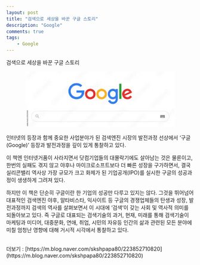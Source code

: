 ```yaml
---
layout: post
title: "검색으로 세상을 바꾼 구글 스토리"
description: "Google"
comments: true
tags:
    - Google
---
```


검색으로 세상을 바꾼 구글 스토리

<p align="center"><a href="/assets/images/google.jpg" id="open-image"><img src="/assets/images/google.jpg" alt="Google" width="400"/></a></p>

인터넷의 등장과 함께 중요한 사업분야가 된 검색엔진 시장의 발전과정 선상에서 ‘구글(Google)’ 등장과 발전과정을 깊이 있게 통찰하고 있다. <br />

이 책엔 인터넷거품이 사라지면서 닷컴기업들의 대몰락기에도 살아남는 것은 물론이고,한번의 실패도 겪지 않고 야후나 마이크로소프트보다 더 빠른 성장을 구가하면서, 결국 실리콘밸리 역사상 가장 규모가 크고 화제가 된 기업공개(IPO)를 실시한 구글의 성공과정이 생생하게 그려져 있다. 

하지만 이 책은 단순히 구글이란 한 기업의 성공만 다루고 있지는 않다. 그것을 뛰어넘어 대표적인 검색엔진 야후, 알타비스타, 익사이트 등 구글의 경쟁업체들의 탄생과 성장, 발전과정까지 검색의 역사를 살펴보면서 이 시대에 ‘검색’이 갖는 사회 및 역사적 의미를 되돌아보고 있다. 즉 구글로 대표되는 검색기술의 과거, 현재, 미래를 통해 검색기술이 마케팅과 미디어, 대중문화, 연애, 취업, 시민의 자유등 인간의 삶과 관련된 모든 분야에 미칠 엄청난 영향에 대해 거시적 시각에서 통찰하고 있다.

<br />
더보기 : [https://m.blog.naver.com/skshpapa80/223852710820](https://m.blog.naver.com/skshpapa80/223852710820)
